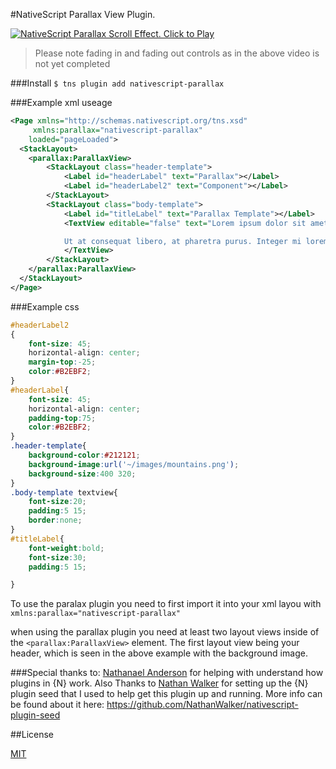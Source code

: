 #NativeScript Parallax View Plugin.



[![NativeScript Parallax Scroll Effect. Click to Play](https://img.youtube.com/vi/sR_Ku7dsm2c/0.jpg)](https://www.youtube.com/embed/sR_Ku7dsm2c)
>Please note fading in and fading out controls as in the above video is not yet completed

###Install
`$ tns plugin add nativescript-parallax`

###Example xml useage

```xml
<Page xmlns="http://schemas.nativescript.org/tns.xsd"
	 xmlns:parallax="nativescript-parallax"
	loaded="pageLoaded">
  <StackLayout>
  	<parallax:ParallaxView>
		<StackLayout class="header-template">
			<Label id="headerLabel" text="Parallax"></Label>
			<Label id="headerLabel2" text="Component"></Label>
		</StackLayout>
		<StackLayout class="body-template">
			<Label id="titleLabel" text="Parallax Template"></Label>
			<TextView editable="false" text="Lorem ipsum dolor sit amet, consectetur adipiscing elit. Ut scelerisque, est in viverra vehicula, enim lacus fermentum mi, vel tincidunt libero diam quis nulla. In sem tellus, eleifend quis egestas at, ultricies a neque. Cras facilisis lacinia velit ut lacinia. Phasellus fermentum libero et est ultricies venenatis sit amet ac lectus. Curabitur faucibus nisi id tellus vehicula luctus. Class aptent taciti sociosqu ad litora torquent per conubia nostra, per inceptos himenaeos. Nunc condimentum est id nibh volutpat tempor. Phasellus sodales velit vel dui feugiat, eget tincidunt tortor sollicitudin. Donec nec risus in purus interdum eleifend. Praesent placerat urna aliquet orci suscipit laoreet. In ac purus nec sapien rhoncus egestas.

			Ut at consequat libero, at pharetra purus. Integer mi lorem, luctus eget porttitor vitae, pharetra et urna. Morbi et euismod lacus. Vestibulum a massa odio. Aenean at neque hendrerit, consequat sem et, congue mi. Sed egestas, ante feugiat lacinia tempus, lacus lorem laoreet magna, a hendrerit augue leo vitae risus. Integer ornare odio nec libero elementum malesuada. Cras sem sapien, aliquet eget nibh molestie, finibus dictum augue. Nulla mi metus, finibus id arcu nec, molestie venenatis libero. Morbi a pharetra odio. Maecenas viverra, quam at sollicitudin sodales, diam purus lacinia dolor, vitae scelerisque erat mi nec nibh. Quisque egestas et nunc in pharetra. Sed vitae tincidunt justo, dictum tincidunt nisi. Quisque tempus dolor urna, et mattis velit porta vitae.">
			</TextView>
		</StackLayout>
	</parallax:ParallaxView>
  </StackLayout>
</Page>

```
###Example css
```css
#headerLabel2
{
	font-size: 45;
	horizontal-align: center;
	margin-top:-25;
	color:#B2EBF2;
}
#headerLabel{
	font-size: 45;
	horizontal-align: center;
	padding-top:75;
	color:#B2EBF2;
}
.header-template{
	background-color:#212121;
	background-image:url('~/images/mountains.png');
	background-size:400 320;
}
.body-template textview{
	font-size:20;
	padding:5 15;
	border:none;
}
#titleLabel{
	font-weight:bold;
	font-size:30;
	padding:5 15;

}
```
To use the paralax plugin you need to first import it into your xml layou with  `xmlns:parallax="nativescript-parallax"`

when using the parallax plugin you need at least two layout views inside of the ``<parallax:ParallaxView>`` element. The first layout view being your header, which is seen in the above example with the background image.

###Special thanks to:
 [Nathanael Anderson](https://github.com/NathanaelA) for helping with understand how plugins in {N} work.
 Also Thanks to [Nathan Walker](https://github.com/NathanWalker) for setting up the {N} plugin seed that I used to help get this plugin up and running. More info can be found about it here:
https://github.com/NathanWalker/nativescript-plugin-seed

##License

[MIT](/LICENSE)